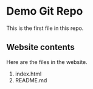 #  Demo Git Repo

This is the first file in this repo.

## Website contents

Here are the files in the website.

1. index.html
2. README.md